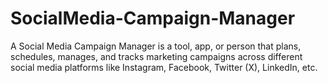 # SocialMedia-Campaign-Manager
A Social Media Campaign Manager is a tool, app, or person that plans, schedules, manages, and tracks marketing campaigns across different social media platforms like Instagram, Facebook, Twitter (X), LinkedIn, etc.
